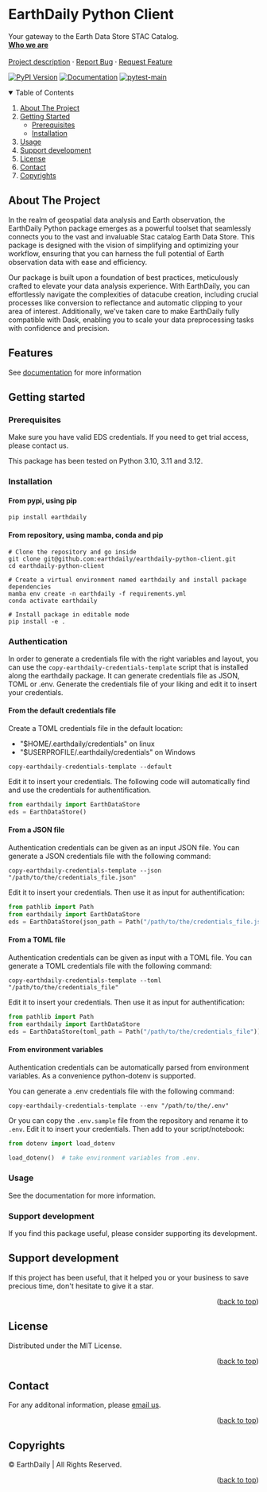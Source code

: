 <div id="top"></div>
<!-- PROJECT SHIELDS -->
<!--
*** See the bottom of this document for the declaration of the reference variables
*** https://www.markdownguide.org/basic-syntax/#reference-style-links
-->


<!-- PROJECT LOGO -->
<br />
<p>
  <h1 >EarthDaily Python Client</h3>

  <p>
    Your gateway to the Earth Data Store STAC Catalog.
    <br />
    <a href="https://earthdailyagro.com/"><strong>Who we are</strong></a>
    <br />
    <br />
    <a href="https://github.com/earthdaily/earthdaily-python-client/">Project description</a>
    ·
    <a href="https://github.com/earthdaily/earthdaily-python-client/issues">Report Bug</a>
    ·
    <a href="https://github.com/earthdaily/earthdaily-python-client/issues">Request Feature</a>
  </p>
</p>


<div>

[![PyPI Version](https://img.shields.io/pypi/v/earthdaily.svg)](https://pypi.org/project/earthdaily/)
[![Documentation](https://img.shields.io/badge/Documentation-html-green.svg)](https://earthdaily.github.io/earthdaily-python-client/)
[![pytest-main](https://github.com/earthdaily/earthdaily-python-client/actions/workflows/pytest-prod.yaml/badge.svg)](https://github.com/earthdaily/earthdaily-python-client/actions/workflows/pytest-prod.yaml)

</div>


<!--[![Stargazers][GitStars-shield]][GitStars-url]-->
<!--[![Forks][forks-shield]][forks-url]-->
<!--[![Stargazers][stars-shield]][stars-url]-->


<!-- TABLE OF CONTENTS -->
<details open>
  <summary>Table of Contents</summary>
  <ol>
    <li>
      <a href="#about-the-project">About The Project</a>
    </li>
    <li>
      <a href="#getting-started">Getting Started</a>
      <ul>
        <li><a href="#prerequisites">Prerequisites</a></li>
        <li><a href="#installation">Installation</a></li>
      </ul>
    </li>
    <li><a href="#usage">Usage</a></li>
    <li><a href="#support-development">Support development</a></li>
    <li><a href="#license">License</a></li>
    <li><a href="#contact">Contact</a></li>
    <li><a href="#copyrights">Copyrights</a></li>
  </ol>
</details>

<!-- ABOUT THE PROJECT -->
## About The Project

In the realm of geospatial data analysis and Earth observation, the EarthDaily Python package emerges as a powerful toolset that seamlessly connects you to the vast and invaluable Stac catalog Earth Data Store. This package is designed with the vision of simplifying and optimizing your workflow, ensuring that you can harness the full potential of Earth observation data with ease and efficiency.

Our package is built upon a foundation of best practices, meticulously crafted to elevate your data analysis experience. With EarthDaily, you can effortlessly navigate the complexities of datacube creation, including crucial processes like conversion to reflectance and automatic clipping to your area of interest. Additionally, we've taken care to make EarthDaily fully compatible with Dask, enabling you to scale your data preprocessing tasks with confidence and precision.


## Features

See [documentation](https://earthdaily.github.io/earthdaily-python-client/) for more information

## Getting started

### Prerequisites

Make sure you have valid EDS credentials. If you need to get trial access, please contact us.

This package has been tested on Python 3.10, 3.11 and 3.12.


### Installation

#### From pypi, using pip

`pip install earthdaily`

#### From repository, using mamba, conda and pip

```console
# Clone the repository and go inside
git clone git@github.com:earthdaily/earthdaily-python-client.git
cd earthdaily-python-client

# Create a virtual environment named earthdaily and install package dependencies
mamba env create -n earthdaily -f requirements.yml
conda activate earthdaily

# Install package in editable mode
pip install -e .
```

### Authentication

In order to generate a credentials file with the right variables and layout, you can use the `copy-earthdaily-credentials-template` script that is installed along the earthdaily package. It can generate credentials file as JSON, TOML or .env.
Generate the credentials file of your liking and edit it to insert your credentials.


#### From the default credentials file

Create a TOML credentials file in the default location:
* "$HOME/.earthdaily/credentials" on linux
* "$USERPROFILE/.earthdaily/credentials" on Windows

```console
copy-earthdaily-credentials-template --default
```

Edit it to insert your credentials.
The following code will automatically find and use the credentials for authentification.

```python
from earthdaily import EarthDataStore
eds = EarthDataStore()
```

#### From a JSON file

Authentication credentials can be given as an input JSON file.
You can generate a JSON credentials file with the following command:

```console
copy-earthdaily-credentials-template --json "/path/to/the/credentials_file.json"
```

Edit it to insert your credentials.
Then use it as input for authentification:

```python
from pathlib import Path
from earthdaily import EarthDataStore
eds = EarthDataStore(json_path = Path("/path/to/the/credentials_file.json"))
```

#### From a TOML file

Authentication credentials can be given as input with a TOML file.
You can generate a TOML credentials file with the following command:

```console
copy-earthdaily-credentials-template --toml "/path/to/the/credentials_file"
```

Edit it to insert your credentials.
Then use it as input for authentification:

```python
from pathlib import Path
from earthdaily import EarthDataStore
eds = EarthDataStore(toml_path = Path("/path/to/the/credentials_file"))
```

#### From environment variables

Authentication credentials can be automatically parsed from environment variables.
As a convenience python-dotenv is supported. 

You can generate a .env credentials file with the following command:

```console
copy-earthdaily-credentials-template --env "/path/to/the/.env"
```

Or you can copy the `.env.sample` file from the repository and rename it to `.env`.
Edit it to insert your credentials.
Then add to your script/notebook:

```python
from dotenv import load_dotenv

load_dotenv()  # take environment variables from .env.
```

### Usage

See the documentation for more information.

### Support development

If you find this package useful, please consider supporting its development.

<!-- CONTRIBUTING -->
## Support development

If this project has been useful, that it helped you or your business to save precious time, don't hesitate to give it a star.

<p align="right">(<a href="#top">back to top</a>)</p>

## License

Distributed under the MIT License. 

<p align="right">(<a href="#top">back to top</a>)</p>

## Contact

For any additonal information, please [email us](mailto:sales@earthdailyagro.com).

<p align="right">(<a href="#top">back to top</a>)</p>

## Copyrights

© EarthDaily | All Rights Reserved.

<p align="right">(<a href="#top">back to top</a>)</p>